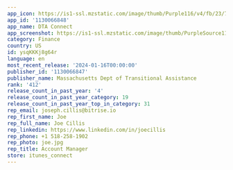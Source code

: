 ```yaml
---
app_icon: https://is1-ssl.mzstatic.com/image/thumb/Purple116/v4/fb/23/78/fb23788e-0c2e-f06a-aa81-0b7008e6ab2c/AppIcon-1x_U007emarketing-0-6-0-0-85-220-0.png/1024x1024bb.png
app_id: '1130066848'
app_name: DTA Connect
app_screenshot: https://is1-ssl.mzstatic.com/image/thumb/PurpleSource116/v4/7a/61/55/7a61559c-2db9-ecea-6f73-2da5208b6712/49a6af18-f097-4bf1-b87a-7aa0a72ecaa0_Simulator_Screen_Shot_-_iPhone_14_-_2023-02-16_at_19.31.43.png/1242x2688bb.png
category: Finance
country: US
id: ysqKKKj8g64r
language: en
most_recent_release: '2024-01-16T00:00:00'
publisher_id: '1130066847'
publisher_name: Massachusetts Dept of Transitional Assistance
rank: '412'
release_count_in_past_year: '4'
release_count_in_past_year_category: 19
release_count_in_past_year_top_in_category: 31
rep_email: joseph.cillis@bitrise.io
rep_first_name: Joe
rep_full_name: Joe Cillis
rep_linkedin: https://www.linkedin.com/in/joecillis
rep_phone: +1 518-258-1902
rep_photo: joe.jpg
rep_title: Account Manager
store: itunes_connect
---
```

